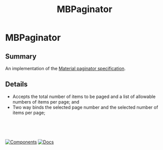 ﻿---
uid: C.MBPaginator
title: MBPaginator
---
# MBPaginator

## Summary

An implementation of the [Material paginator specification](https://material.io/components/data-tables#behavior).

## Details

- Accepts the total number of items to be paged and a list of allowable numbers of items per page; and
- Two way binds the selected page number and the selected number of items per page;

&nbsp;

&nbsp;

[![Components](https://img.shields.io/static/v1?label=Components&message=Plus&color=red)](xref:A.PlusComponents)
[![Docs](https://img.shields.io/static/v1?label=API%20Documentation&message=MBPaginator&color=brightgreen)](xref:BlazorMdc.MBPaginator)